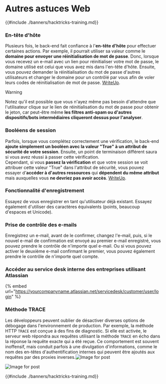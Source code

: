 # Autres astuces Web

{{#include ./banners/hacktricks-training.md}}


### En-tête d'hôte

Plusieurs fois, le back-end fait confiance à l'**en-tête d'hôte** pour effectuer certaines actions. Par exemple, il pourrait utiliser sa valeur comme le **domaine pour envoyer une réinitialisation de mot de passe**. Donc, lorsque vous recevez un e-mail avec un lien pour réinitialiser votre mot de passe, le domaine utilisé est celui que vous avez mis dans l'en-tête d'hôte. Ensuite, vous pouvez demander la réinitialisation du mot de passe d'autres utilisateurs et changer le domaine pour un contrôlé par vous afin de voler leurs codes de réinitialisation de mot de passe. [WriteUp](https://medium.com/nassec-cybersecurity-writeups/how-i-was-able-to-take-over-any-users-account-with-host-header-injection-546fff6d0f2).

> [!WARNING]
> Notez qu'il est possible que vous n'ayez même pas besoin d'attendre que l'utilisateur clique sur le lien de réinitialisation du mot de passe pour obtenir le jeton, car peut-être même **les filtres anti-spam ou d'autres dispositifs/bots intermédiaires cliqueront dessus pour l'analyser**.


### Booléens de session

Parfois, lorsque vous complétez correctement une vérification, le back-end **ajoute simplement un booléen avec la valeur "True" à un attribut de sécurité de votre session**. Ensuite, un point de terminaison différent saura si vous avez réussi à passer cette vérification.\
Cependant, si vous **passez la vérification** et que votre session se voit attribuer cette valeur "True" dans l'attribut de sécurité, vous pouvez essayer d'**accéder à d'autres ressources** qui **dépendent du même attribut** mais auxquelles vous **ne devriez pas avoir accès**. [WriteUp](https://medium.com/@ozguralp/a-less-known-attack-vector-second-order-idor-attacks-14468009781a).

### Fonctionnalité d'enregistrement

Essayez de vous enregistrer en tant qu'utilisateur déjà existant. Essayez également d'utiliser des caractères équivalents (points, beaucoup d'espaces et Unicode).

### Prise de contrôle des e-mails

Enregistrez un e-mail, avant de le confirmer, changez l'e-mail, puis, si le nouvel e-mail de confirmation est envoyé au premier e-mail enregistré, vous pouvez prendre le contrôle de n'importe quel e-mail. Ou si vous pouvez activer le deuxième e-mail confirmant le premier, vous pouvez également prendre le contrôle de n'importe quel compte.

### Accéder au service desk interne des entreprises utilisant Atlassian

{% embed url="https://yourcompanyname.atlassian.net/servicedesk/customer/user/login" %}

### Méthode TRACE

Les développeurs peuvent oublier de désactiver diverses options de débogage dans l'environnement de production. Par exemple, la méthode HTTP `TRACE` est conçue à des fins de diagnostic. Si elle est activée, le serveur web répondra aux requêtes utilisant la méthode `TRACE` en écho dans la réponse la requête exacte qui a été reçue. Ce comportement est souvent inoffensif, mais conduit parfois à une divulgation d'informations, comme le nom des en-têtes d'authentification internes qui peuvent être ajoutés aux requêtes par des proxies inverses.![Image for post](https://miro.medium.com/max/60/1*wDFRADTOd9Tj63xucenvAA.png?q=20)

![Image for post](https://miro.medium.com/max/1330/1*wDFRADTOd9Tj63xucenvAA.png)


{{#include ./banners/hacktricks-training.md}}
